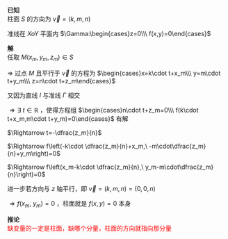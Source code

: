 **已知**  
柱面 $S$ 的方向为 $\vec v=(k,m,n)$  
  
准线在 $XoY$ 平面内 $\Gamma:\begin{cases}z=0\\\ f(x,y)=0\end{cases}$  
  
**解**  
任取 $M(x_m,y_m,z_m)\in S$  
  
$\Rightarrow$ 过点 $M$ 且平行于 $\vec v$ 的方程为 $\begin{cases}x=k\cdot t+x_m\\\ y=m\cdot t+y_m\\\ z=n\cdot t+z_m\end{cases}$  
  
又因为直线 $l$ 与准线 $\Gamma$ 相交  
  
$\Rightarrow\exists\ t\in\mathbb R$ ，使得方程组 $\begin{cases}n\cdot t+z_m=0\\\ f(k\cdot t+x_m,m\cdot t+y_m)=0\end{cases}$ 有解  
  
$\Rightarrow t=-\dfrac{z_m}{n}$  
  
$\Rightarrow f\left(-k\cdot \dfrac{z_m}{n}+x_m,\ -m\cdot\dfrac{z_m}{n}+y_m\right)=0$  
  
$\Rightarrow f\left(x_m-k\cdot \dfrac{z_m}{n},\ y_m-m\cdot\dfrac{z_m}{n}\right)=0$  
  
进一步若方向与 $z$ 轴平行，即 $\vec v=(k,m,n)=(0,0,n)$  
  
$\Rightarrow f(x_m,\ y_m)=0$ ，柱面就是 $f(x,y)=0$ 本身  
  
**推论**  
<font color=red>缺变量的一定是柱面，缺哪个分量，柱面的方向就指向那分量</font>  
